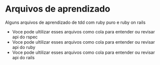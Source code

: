 # Arquivos de aprendizado
Alguns arquivos de aprendizado de tdd com ruby puro e ruby on rails
- Voce pode ultilizar esses arquivos como cola para entender ou revisar api do rspec 
- Voce pode ultilizar esses arquivos como cola para entender ou revisar api do ruby 
- Voce pode ultilizar esses arquivos como cola para entender ou revisar api do rails 
